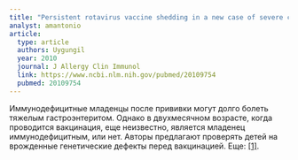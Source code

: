 ```yaml
---
title: "Persistent rotavirus vaccine shedding in a new case of severe combined immunodeficiency: A reason to screen"
analyst: amantonio
article:
  type: article
  authors: Uygungil
  year: 2010
  journal: J Allergy Clin Immunol
  link: https://www.ncbi.nlm.nih.gov/pubmed/20109754
  pubmed: 20109754
---
```


Иммунодефицитные младенцы после прививки могут долго болеть тяжелым гастроэнтеритом. Однако в двухмесячном возрасте, когда проводится вакцинация, еще неизвестно, является младенец иммунодефицитным, или нет. Авторы предлагают проверять детей на врожденные генетические дефекты перед вакцинацией. Еще: [[1]](https://www.ncbi.nlm.nih.gov/pmc/articles/PMC4103739/).
